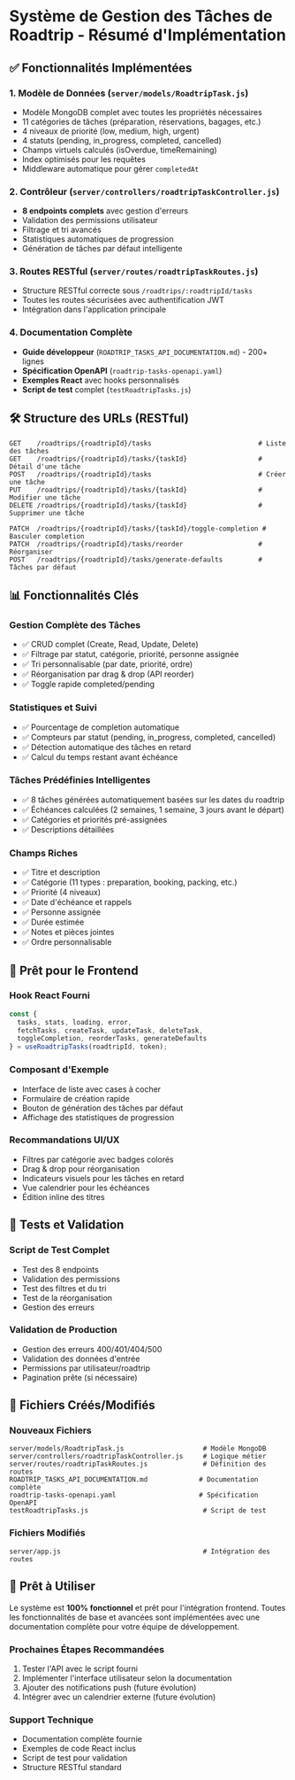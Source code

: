 # Système de Gestion des Tâches de Roadtrip - Résumé d'Implémentation

## ✅ Fonctionnalités Implémentées

### 1. **Modèle de Données** (`server/models/RoadtripTask.js`)
- Modèle MongoDB complet avec toutes les propriétés nécessaires
- 11 catégories de tâches (préparation, réservations, bagages, etc.)
- 4 niveaux de priorité (low, medium, high, urgent)
- 4 statuts (pending, in_progress, completed, cancelled)
- Champs virtuels calculés (isOverdue, timeRemaining)
- Index optimisés pour les requêtes
- Middleware automatique pour gérer `completedAt`

### 2. **Contrôleur** (`server/controllers/roadtripTaskController.js`)
- **8 endpoints complets** avec gestion d'erreurs
- Validation des permissions utilisateur
- Filtrage et tri avancés
- Statistiques automatiques de progression
- Génération de tâches par défaut intelligente

### 3. **Routes RESTful** (`server/routes/roadtripTaskRoutes.js`)
- Structure RESTful correcte sous `/roadtrips/:roadtripId/tasks`
- Toutes les routes sécurisées avec authentification JWT
- Intégration dans l'application principale

### 4. **Documentation Complète**
- **Guide développeur** (`ROADTRIP_TASKS_API_DOCUMENTATION.md`) - 200+ lignes
- **Spécification OpenAPI** (`roadtrip-tasks-openapi.yaml`) 
- **Exemples React** avec hooks personnalisés
- **Script de test** complet (`testRoadtripTasks.js`)

## 🛠 Structure des URLs (RESTful)

```
GET    /roadtrips/{roadtripId}/tasks                           # Liste des tâches
GET    /roadtrips/{roadtripId}/tasks/{taskId}                  # Détail d'une tâche
POST   /roadtrips/{roadtripId}/tasks                           # Créer une tâche
PUT    /roadtrips/{roadtripId}/tasks/{taskId}                  # Modifier une tâche
DELETE /roadtrips/{roadtripId}/tasks/{taskId}                  # Supprimer une tâche

PATCH  /roadtrips/{roadtripId}/tasks/{taskId}/toggle-completion # Basculer completion
PATCH  /roadtrips/{roadtripId}/tasks/reorder                   # Réorganiser
POST   /roadtrips/{roadtripId}/tasks/generate-defaults         # Tâches par défaut
```

## 📊 Fonctionnalités Clés

### **Gestion Complète des Tâches**
- ✅ CRUD complet (Create, Read, Update, Delete)
- ✅ Filtrage par statut, catégorie, priorité, personne assignée
- ✅ Tri personnalisable (par date, priorité, ordre)
- ✅ Réorganisation par drag & drop (API reorder)
- ✅ Toggle rapide completed/pending

### **Statistiques et Suivi**
- ✅ Pourcentage de completion automatique
- ✅ Compteurs par statut (pending, in_progress, completed, cancelled)
- ✅ Détection automatique des tâches en retard
- ✅ Calcul du temps restant avant échéance

### **Tâches Prédéfinies Intelligentes**
- ✅ 8 tâches générées automatiquement basées sur les dates du roadtrip
- ✅ Échéances calculées (2 semaines, 1 semaine, 3 jours avant le départ)
- ✅ Catégories et priorités pré-assignées
- ✅ Descriptions détaillées

### **Champs Riches**
- ✅ Titre et description
- ✅ Catégorie (11 types : preparation, booking, packing, etc.)
- ✅ Priorité (4 niveaux)
- ✅ Date d'échéance et rappels
- ✅ Personne assignée
- ✅ Durée estimée
- ✅ Notes et pièces jointes
- ✅ Ordre personnalisable

## 🎯 Prêt pour le Frontend

### **Hook React Fourni**
```javascript
const {
  tasks, stats, loading, error,
  fetchTasks, createTask, updateTask, deleteTask,
  toggleCompletion, reorderTasks, generateDefaults
} = useRoadtripTasks(roadtripId, token);
```

### **Composant d'Exemple**
- Interface de liste avec cases à cocher
- Formulaire de création rapide
- Bouton de génération des tâches par défaut
- Affichage des statistiques de progression

### **Recommandations UI/UX**
- Filtres par catégorie avec badges colorés
- Drag & drop pour réorganisation
- Indicateurs visuels pour les tâches en retard
- Vue calendrier pour les échéances
- Édition inline des titres

## 🧪 Tests et Validation

### **Script de Test Complet**
- Test des 8 endpoints
- Validation des permissions
- Test des filtres et du tri
- Test de la réorganisation
- Gestion des erreurs

### **Validation de Production**
- Gestion des erreurs 400/401/404/500
- Validation des données d'entrée
- Permissions par utilisateur/roadtrip
- Pagination prête (si nécessaire)

## 📁 Fichiers Créés/Modifiés

### **Nouveaux Fichiers**
```
server/models/RoadtripTask.js                    # Modèle MongoDB
server/controllers/roadtripTaskController.js     # Logique métier
server/routes/roadtripTaskRoutes.js              # Définition des routes
ROADTRIP_TASKS_API_DOCUMENTATION.md             # Documentation complète
roadtrip-tasks-openapi.yaml                     # Spécification OpenAPI
testRoadtripTasks.js                             # Script de test
```

### **Fichiers Modifiés**
```
server/app.js                                    # Intégration des routes
```

## 🚀 Prêt à Utiliser

Le système est **100% fonctionnel** et prêt pour l'intégration frontend. Toutes les fonctionnalités de base et avancées sont implémentées avec une documentation complète pour votre équipe de développement.

### **Prochaines Étapes Recommandées**
1. Tester l'API avec le script fourni
2. Implémenter l'interface utilisateur selon la documentation
3. Ajouter des notifications push (future évolution)
4. Intégrer avec un calendrier externe (future évolution)

### **Support Technique**
- Documentation complète fournie
- Exemples de code React inclus
- Script de test pour validation
- Structure RESTful standard
